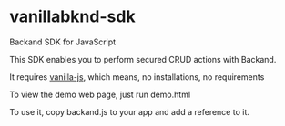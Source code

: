 # vanillabknd-sdk

Backand SDK for JavaScript

This SDK enables you to perform secured CRUD actions with Backand.

It requires [vanilla-js](http://vanilla-js.com/), which means, no installations, no requirements

To view the demo web page, just run demo.html

To use it, copy backand.js to your app and add a reference to it.
